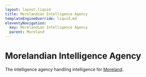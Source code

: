 ```yaml
---
layout: layout.liquid
title: Morelandian Intelligence Agency
templateEngineOverride: liquid,md
eleventyNavigation:
  key: Morelandian Intelligence Agency
  parent: Moreland
---
```


# Morelandian Intelligence Agency

The intelligence agency handling intelligence for [Moreland](/world/moreland/).
